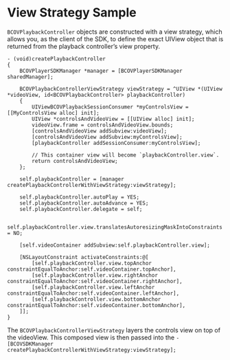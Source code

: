 View Strategy Sample
=====================================

`BCOVPlaybackController` objects are constructed with a view strategy, which allows you, as the client of the SDK, to define the exact UIView object that is returned from the playback controller’s view property. 

```
- (void)createPlaybackController
{
    BCOVPlayerSDKManager *manager = [BCOVPlayerSDKManager sharedManager];

    BCOVPlaybackControllerViewStrategy viewStrategy = ^UIView *(UIView *videoView, id<BCOVPlaybackController> playbackController)
    {
        UIViewBCOVPlaybackSessionConsumer *myControlsView = [[MyControlsView alloc] init];
        UIView *controlsAndVideoView = [[UIView alloc] init];
        videoView.frame = controlsAndVideoView.bounds;
        [controlsAndVideoView addSubview:videoView];
        [controlsAndVideoView addSubview:myControlsView];
        [playbackController addSessionConsumer:myControlsView];
        
        // This container view will become `playbackController.view`.
        return controlsAndVideoView;
    };

    self.playbackController = [manager createPlaybackControllerWithViewStrategy:viewStrategy];

    self.playbackController.autoPlay = YES;
    self.playbackController.autoAdvance = YES;
    self.playbackController.delegate = self;

    self.playbackController.view.translatesAutoresizingMaskIntoConstraints = NO;
        
    [self.videoContainer addSubview:self.playbackController.view];
    
    [NSLayoutConstraint activateConstraints:@[
        [self.playbackController.view.topAnchor constraintEqualToAnchor:self.videoContainer.topAnchor],
        [self.playbackController.view.rightAnchor constraintEqualToAnchor:self.videoContainer.rightAnchor],
        [self.playbackController.view.leftAnchor constraintEqualToAnchor:self.videoContainer.leftAnchor],
        [self.playbackController.view.bottomAnchor constraintEqualToAnchor:self.videoContainer.bottomAnchor],
    ]];
}
```

The `BCOVPlaybackControllerViewStrategy` layers the controls view on top of the videoView. This composed view is then passed into the `-[BCOVSDKManager createPlaybackControllerWithViewStrategy:viewStrategy];`
